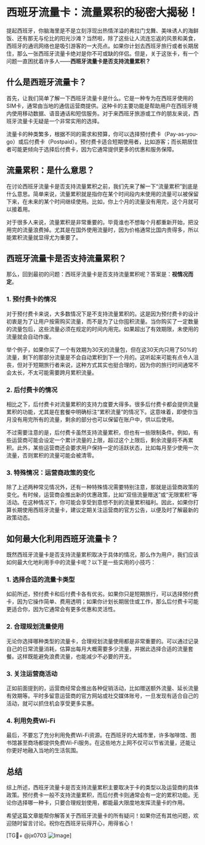 # 西班牙流量卡：流量累积的秘密大揭秘！

提起西班牙，你脑海里是不是立刻浮现出热情洋溢的弗拉门戈舞、美味诱人的海鲜饭、还有那无与伦比的阳光沙滩？当然啦，除了这些让人流连忘返的风景和美食，西班牙的通讯网络也是吸引游客的一大亮点。如果你计划去西班牙旅行或者长期居住，那么一张西班牙流量卡绝对是你不可或缺的伴侣。但是，关于这张卡，有一个问题一直困扰着许多人——**西班牙流量卡是否支持流量累积？**

## 什么是西班牙流量卡？

首先，让我们简单了解一下西班牙流量卡是什么。它是一种专为在西班牙使用的SIM卡，通常由当地的通信运营商提供。这种卡的主要功能是帮助用户在西班牙境内使用移动数据、语音通话和短信服务。对于来西班牙旅游或工作的朋友来说，西班牙流量卡无疑是一个非常实用的选择。

流量卡的种类繁多，根据不同的需求和预算，你可以选择预付费卡（Pay-as-you-go）或后付费卡（Postpaid）。预付费卡适合短期使用者，比如游客；而长期居住者可能更倾向于选择后付费卡，因为它通常提供更多的优惠和服务保障。

## 流量累积：是什么意思？

在讨论西班牙流量卡是否支持流量累积之前，我们先来了解一下“流量累积”到底是什么意思。简单来说，流量累积就是指你在某个时间段内未使用的流量可以被保留下来，在未来的某个时间继续使用。比如，你上个月的流量没有用完，这个月就可以接着用。

对于很多人来说，流量累积是非常重要的。毕竟谁也不想每个月都重新开始，把没用完的流量浪费掉。尤其是在国外使用流量时，因为价格通常比国内贵得多，所以能累积流量就显得尤为重要了。

## 西班牙流量卡是否支持流量累积？

那么，回到最初的问题：西班牙流量卡是否支持流量累积呢？答案是：**视情况而定**。

### 1. 预付费卡的情况

对于预付费卡来说，大多数情况下是不支持流量累积的。这是因为预付费卡的设计初衷是为了让用户按需购买流量，而不是为了让你囤积流量。当你购买了一定数量的流量包后，这些流量必须在规定的时间内用完。如果超出了有效期限，未使用的流量就会自动作废。

举个例子，如果你买了一个有效期为30天的流量包，但在这30天内只用了50%的流量，剩下的那部分流量是不会自动累积到下一个月的。这听起来可能有点令人沮丧，但对于短期旅行者来说，这种方式其实也挺合理的，因为你的旅行时间通常不会太长，不太可能需要跨月累积流量。

### 2. 后付费卡的情况

相比之下，后付费卡对流量累积的支持力度要大得多。很多后付费卡都会提供流量累积的功能，尤其是在套餐中明确标注“累积流量”的情况下。这意味着，即使你当月没有用完所有的流量，剩余的部分也可以保留在账户中，供以后使用。

不过需要注意的是，后付费卡虽然支持流量累积，但也有一些限制条件。例如，有些运营商可能会设定一个累计流量的上限，超过这个上限后，剩余流量将不再累积。此外，某些运营商还会要求用户保持一定的活跃状态，比如每月至少使用一次流量，否则累积的流量可能会被清零。

### 3. 特殊情况：运营商政策的变化

除了上述两种常见情况外，还有一种特殊情况需要特别注意，那就是运营商政策的变化。有时候，运营商会推出新的优惠政策，比如“双倍流量赠送”或“无限累积”等活动。在这种情况下，你可能会享受到意想不到的流量累积福利。因此，如果你打算长期使用西班牙流量卡，建议定期关注运营商的官方公告，以便及时了解最新的政策动态。

## 如何最大化利用西班牙流量卡？

既然西班牙流量卡是否支持流量累积取决于具体的情况，那么作为用户，我们应该如何最大化地利用手中的流量卡呢？以下是一些实用的小技巧：

### 1. 选择合适的流量卡类型

如前所述，预付费卡和后付费卡各有优劣。如果你只是短期旅行，可以选择预付费卡，因为它操作简单、费用透明；如果你计划长期居住或工作，那么后付费卡可能更适合你，因为它通常会有更多优惠和灵活性。

### 2. 合理规划流量使用

无论你选择哪种类型的流量卡，合理规划流量使用都是非常重要的。可以通过记录自己的日常流量消耗，估算出每月大概需要多少流量，并据此选择合适的流量套餐。这样既能避免浪费流量，也能减少不必要的开支。

### 3. 关注运营商活动

正如前面提到的，运营商经常会推出各种促销活动，比如赠送额外流量、延长流量有效期等。平时多留意运营商的官方网站或社交媒体账号，一旦发现有适合自己的活动，就可以抓住机会享受更多实惠。

### 4. 利用免费Wi-Fi

最后，不要忘了充分利用免费Wi-Fi资源。在西班牙的大城市里，许多咖啡馆、图书馆甚至商场都提供免费Wi-Fi服务。在这些地方上网不仅可以节省流量，还能让你更好地融入当地的生活氛围。

## 总结

综上所述，西班牙流量卡是否支持流量累积主要取决于卡的类型以及运营商的具体政策。预付费卡一般不支持流量累积，而后付费卡则通常会有一定的累积功能。无论你选择哪一种卡，只要合理规划使用，都能最大限度地发挥流量卡的作用。

希望这篇文章能帮你解答关于西班牙流量卡的所有疑问！如果你还有其他问题，欢迎随时留言讨论。祝你在西班牙玩得开心，用得省心！

[TG💪+ @jx0703 ![Image](https://github.com/user-attachments/assets/dbca1d08-cadb-493c-b0ec-ad6f7a83f270)]